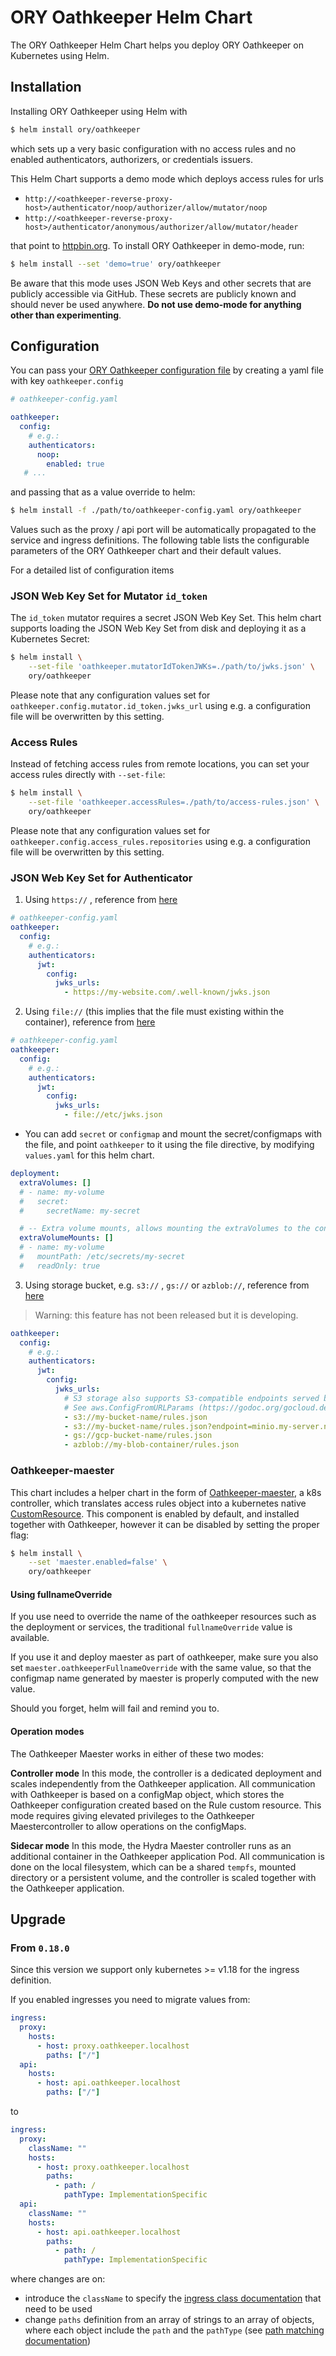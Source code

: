 # ORY Oathkeeper Helm Chart

The ORY Oathkeeper Helm Chart helps you deploy ORY Oathkeeper on Kubernetes using Helm.

## Installation

Installing ORY Oathkeeper using Helm with

```bash
$ helm install ory/oathkeeper
```

which sets up a very basic configuration with no access rules and no enabled authenticators, authorizers, or
credentials issuers.

This Helm Chart supports a demo mode which deploys access rules for urls

- `http://<oathkeeper-reverse-proxy-host>/authenticator/noop/authorizer/allow/mutator/noop`
- `http://<oathkeeper-reverse-proxy-host>/authenticator/anonymous/authorizer/allow/mutator/header`

that point to [httpbin.org](https://httpbin.org). To install ORY Oathkeeper in demo-mode, run:

```bash
$ helm install --set 'demo=true' ory/oathkeeper
```

Be aware that this mode uses JSON Web Keys and other secrets that are publicly accessible via GitHub.
These secrets are publicly known and should never be used anywhere. **Do not use demo-mode for anything
other than experimenting**.

## Configuration

You can pass your [ORY Oathkeeper configuration file](https://www.ory.sh/oathkeeper/docs/reference/configuration/)
by creating a yaml file with key `oathkeeper.config`

```yaml
# oathkeeper-config.yaml

oathkeeper:
  config:
    # e.g.:
    authenticators:
      noop:
        enabled: true
   # ...
```

and passing that as a value override to helm:

```bash
$ helm install -f ./path/to/oathkeeper-config.yaml ory/oathkeeper
```

Values such as the proxy / api port will be automatically propagated to the service and ingress definitions.
The following table lists the configurable parameters of the ORY Oathkeeper chart and their default values.

For a detailed list of configuration items

### JSON Web Key Set for Mutator `id_token`

The `id_token` mutator requires a secret JSON Web Key Set. This helm chart supports loading the JSON Web Key Set
from disk and deploying it as a Kubernetes Secret:

```bash
$ helm install \
    --set-file 'oathkeeper.mutatorIdTokenJWKs=./path/to/jwks.json' \
    ory/oathkeeper
```

Please note that any configuration values set for `oathkeeper.config.mutator.id_token.jwks_url` using e.g.
a configuration file will be overwritten by this setting.

### Access Rules

Instead of fetching access rules from remote locations, you can set your access rules directly with `--set-file`:

```bash
$ helm install \
    --set-file 'oathkeeper.accessRules=./path/to/access-rules.json' \
    ory/oathkeeper
```

Please note that any configuration values set for `oathkeeper.config.access_rules.repositories` using e.g.
a configuration file will be overwritten by this setting.


### JSON Web Key Set for Authenticator


1. Using `https://` , reference from [here](https://www.ory.sh/oathkeeper/docs/reference/configuration/)

```yaml 
# oathkeeper-config.yaml
oathkeeper:
  config:
    # e.g.:
    authenticators:
      jwt:
        config:
          jwks_urls:
            - https://my-website.com/.well-known/jwks.json
```
2. Using `file://` (this implies that the file must existing within the container), reference from [here](https://www.ory.sh/oathkeeper/docs/reference/configuration/)

```yaml
# oathkeeper-config.yaml
oathkeeper:
  config:
    # e.g.:
    authenticators:
      jwt:
        config:
          jwks_urls:
            - file://etc/jwks.json
```


- You can add `secret` or `configmap` and mount the secret/configmaps with the file, and point `oathkeeper` to it using the file directive, by modifying `values.yaml` for this helm chart.

```yaml
deployment:
  extraVolumes: []
  # - name: my-volume
  #   secret:
  #     secretName: my-secret

  # -- Extra volume mounts, allows mounting the extraVolumes to the container.
  extraVolumeMounts: []
  # - name: my-volume
  #   mountPath: /etc/secrets/my-secret
  #   readOnly: true
```


3. Using storage bucket, e.g. `s3://` , `gs://` or `azblob://`, reference from [here](https://github.com/ory/oathkeeper/pull/829)

> Warning: this feature has not been released but it is developing.

```yaml
oathkeeper:
  config:
    # e.g.:
    authenticators:
      jwt:
        config:
          jwks_urls:
            # S3 storage also supports S3-compatible endpoints served by Minio or Ceph.
            # See aws.ConfigFromURLParams (https://godoc.org/gocloud.dev/aws#ConfigFromURLParams) for more details on supported URL options for S3.
            - s3://my-bucket-name/rules.json
            - s3://my-bucket-name/rules.json?endpoint=minio.my-server.net
            - gs://gcp-bucket-name/rules.json
            - azblob://my-blob-container/rules.json
```


### Oathkeeper-maester
This chart includes a helper chart in the form of [Oathkeeper-maester](https://github.com/ory/k8s/blob/master/docs/helm/oathkeeper-maester.md), a k8s controller, which translates access rules object into a kubernetes native [CustomResource](https://kubernetes.io/docs/concepts/extend-kubernetes/api-extension/custom-resources/). This component is enabled by default, and installed together with Oathkeeper, however it can be disabled by setting the proper flag:

```bash
$ helm install \
    --set 'maester.enabled=false' \
    ory/oathkeeper
```

#### Using fullnameOverride

If you use need to override the name of the oathkeeper resources such as the deployment or services, the traditional `fullnameOverride` value is available.

If you use it and deploy maester as part of oathkeeper, make sure you also set `maester.oathkeeperFullnameOverride` with the same value, so that the configmap name generated by maester is properly computed with the new value.

Should you forget, helm will fail and remind you to.

#### Operation modes
The Oathkeeper Maester works in either of these two modes: 

**Controller mode**
In this mode, the controller is a dedicated deployment and scales independently from the Oathkeeper application. All communication with Oathkeeper is based on a configMap object, which stores the Oathkeeper configuration created based on the Rule custom resource. 
This mode requires giving elevated privileges to the Oathkeeper Maestercontroller to allow operations on the configMaps. 

**Sidecar mode**
In this mode, the Hydra Maester controller runs as an additional container in the Oathkeeper application Pod. All communication is done on the local filesystem, which can be a shared `tempfs`, mounted directory or a persistent volume, and the controller is scaled together with the Oathkeeper application. 

## Upgrade

### From `0.18.0`

Since this version we support only kubernetes >= v1.18 for the ingress definition.

If you enabled ingresses you need to migrate values from:
```yaml
ingress:
  proxy:
    hosts:
      - host: proxy.oathkeeper.localhost
        paths: ["/"]
  api:
    hosts:
      - host: api.oathkeeper.localhost
        paths: ["/"]
```

to

```yaml
ingress:
  proxy:
    className: ""
    hosts:
      - host: proxy.oathkeeper.localhost
        paths:
          - path: /
            pathType: ImplementationSpecific
  api:
    className: ""
    hosts:
      - host: api.oathkeeper.localhost
        paths:
          - path: /
            pathType: ImplementationSpecific
```

where changes are on:
- introduce the `className` to specify the [ingress class documentation](https://kubernetes.io/blog/2020/04/02/improvements-to-the-ingress-api-in-kubernetes-1.18/#extended-configuration-with-ingress-classes) that need to be used
- change `paths` definition from an array of strings to an array of objects, where each object include the `path` and the `pathType` (see [path matching documentation](https://kubernetes.io/blog/2020/04/02/improvements-to-the-ingress-api-in-kubernetes-1.18/#better-path-matching-with-path-types))
